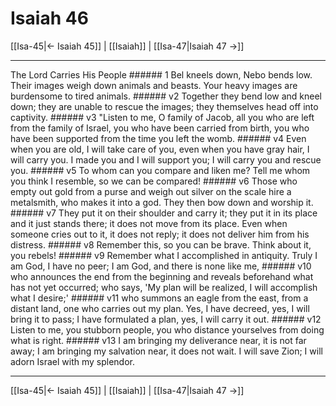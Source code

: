 # Isaiah 46

[[Isa-45|← Isaiah 45]] | [[Isaiah]] | [[Isa-47|Isaiah 47 →]]
***

The Lord Carries His People ###### 1 Bel kneels down, Nebo bends low. Their images weigh down animals and beasts. Your heavy images are burdensome to tired animals. ###### v2 Together they bend low and kneel down; they are unable to rescue the images; they themselves head off into captivity. ###### v3 "Listen to me, O family of Jacob, all you who are left from the family of Israel, you who have been carried from birth, you who have been supported from the time you left the womb. ###### v4 Even when you are old, I will take care of you, even when you have gray hair, I will carry you. I made you and I will support you; I will carry you and rescue you. ###### v5 To whom can you compare and liken me? Tell me whom you think I resemble, so we can be compared! ###### v6 Those who empty out gold from a purse and weigh out silver on the scale hire a metalsmith, who makes it into a god. They then bow down and worship it. ###### v7 They put it on their shoulder and carry it; they put it in its place and it just stands there; it does not move from its place. Even when someone cries out to it, it does not reply; it does not deliver him from his distress. ###### v8 Remember this, so you can be brave. Think about it, you rebels! ###### v9 Remember what I accomplished in antiquity. Truly I am God, I have no peer; I am God, and there is none like me, ###### v10 who announces the end from the beginning and reveals beforehand what has not yet occurred; who says, 'My plan will be realized, I will accomplish what I desire;' ###### v11 who summons an eagle from the east, from a distant land, one who carries out my plan. Yes, I have decreed, yes, I will bring it to pass; I have formulated a plan, yes, I will carry it out. ###### v12 Listen to me, you stubborn people, you who distance yourselves from doing what is right. ###### v13 I am bringing my deliverance near, it is not far away; I am bringing my salvation near, it does not wait. I will save Zion; I will adorn Israel with my splendor.

***
[[Isa-45|← Isaiah 45]] | [[Isaiah]] | [[Isa-47|Isaiah 47 →]]
